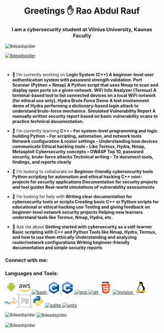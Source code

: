 <h1 align="center">Greetings ✋️ Rao Abdul Rauf</h1>
<h3 align="center">I am a cybersecurity student at Vilnius University, Kaunas Faculty</h3>

<p align="left"> <img src="https://komarev.com/ghpvc/?username=8deadspider&label=Profile%20views&color=0e75b6&style=flat" alt="8deadspider" /> </p>

<p align="left"> <a href="https://github.com/ryo-ma/github-profile-trophy"><img src="https://github-profile-trophy.vercel.app/?username=8deadspider" alt="8deadspider" /></a> </p>

<p align="left"> <a href="https://twitter.com/" target="blank"><img src="https://img.shields.io/twitter/follow/?logo=twitter&style=for-the-badge" alt="" /></a> </p>

- 🔭 I’m currently working on **Login System (C++) A beginner-level user authentication system with password strength validation. Port Scanner (Python + Nmap) A Python script that uses Nmap to scan and display open ports on a given network. WiFi Info Analyzer (Termux) A terminal-based tool to list connected devices on a local WiFi network (for ethical use only). Hydra Brute Force Demo A test environment demo of Hydra performing a dictionary-based login attack to understand brute-force mechanics. Simulated Vulnerability Report A manually written security report based on basic vulnerability scans to practice technical documentation.**

- 🌱 I’m currently learning **C++ – For system-level programming and logic building Python – For scripting, automation, and network tools Network configuration & router settings – Understanding how devices communicate Ethical hacking tools – Like Termux, Hydra, Nmap, Metasploit Cybersecurity concepts – OWASP Top 10, password security, brute-force attacks Technical writing – To document tools, findings, and reports clearly**

- 👯 I’m looking to collaborate on **Beginner-friendly cybersecurity tools Python scripting for automation and ethical hacking C++ mini-projects for security applications Documentation for security projects and tool guides Real-world simulations of vulnerability assessments**

- 🤝 I’m looking for help with **Writing clear documentation for cybersecurity tools or scripts Creating basic C++ or Python scripts for educational or ethical hacking use Testing and giving feedback on beginner-level network security projects Helping new learners understand tools like Termux, Nmap, Hydra, etc.**

- 💬 Ask me about **Getting started with cybersecurity as a self-learner Basic scripting with C++ and Python Tools like Nmap, Hydra, Termux, and how to use them ethically Understanding and analyzing router/network configurations Writing beginner-friendly documentation and simple security reports**

<h3 align="left">Connect with me:</h3>
<p align="left">
</p>

<h3 align="left">Languages and Tools:</h3>
<p align="left"> <a href="https://developer.android.com" target="_blank" rel="noreferrer"> <img src="https://raw.githubusercontent.com/devicons/devicon/master/icons/android/android-original-wordmark.svg" alt="android" width="40" height="40"/> </a> <a href="https://aws.amazon.com" target="_blank" rel="noreferrer"> <img src="https://raw.githubusercontent.com/devicons/devicon/master/icons/amazonwebservices/amazonwebservices-original-wordmark.svg" alt="aws" width="40" height="40"/> </a> <a href="https://www.gnu.org/software/bash/" target="_blank" rel="noreferrer"> <img src="https://www.vectorlogo.zone/logos/gnu_bash/gnu_bash-icon.svg" alt="bash" width="40" height="40"/> </a> <a href="https://www.cprogramming.com/" target="_blank" rel="noreferrer"> <img src="https://raw.githubusercontent.com/devicons/devicon/master/icons/c/c-original.svg" alt="c" width="40" height="40"/> </a> <a href="https://www.w3schools.com/cpp/" target="_blank" rel="noreferrer"> <img src="https://raw.githubusercontent.com/devicons/devicon/master/icons/cplusplus/cplusplus-original.svg" alt="cplusplus" width="40" height="40"/> </a> <a href="https://cloud.google.com" target="_blank" rel="noreferrer"> <img src="https://www.vectorlogo.zone/logos/google_cloud/google_cloud-icon.svg" alt="gcp" width="40" height="40"/> </a> <a href="https://git-scm.com/" target="_blank" rel="noreferrer"> <img src="https://www.vectorlogo.zone/logos/git-scm/git-scm-icon.svg" alt="git" width="40" height="40"/> </a> <a href="https://www.w3.org/html/" target="_blank" rel="noreferrer"> <img src="https://raw.githubusercontent.com/devicons/devicon/master/icons/html5/html5-original-wordmark.svg" alt="html5" width="40" height="40"/> </a> <a href="https://www.invisionapp.com/" target="_blank" rel="noreferrer"> <img src="https://www.vectorlogo.zone/logos/invisionapp/invisionapp-icon.svg" alt="invision" width="40" height="40"/> </a> <a href="https://www.linux.org/" target="_blank" rel="noreferrer"> <img src="https://raw.githubusercontent.com/devicons/devicon/master/icons/linux/linux-original.svg" alt="linux" width="40" height="40"/> </a> <a href="https://www.mysql.com/" target="_blank" rel="noreferrer"> <img src="https://raw.githubusercontent.com/devicons/devicon/master/icons/mysql/mysql-original-wordmark.svg" alt="mysql" width="40" height="40"/> </a> <a href="https://www.photoshop.com/en" target="_blank" rel="noreferrer"> <img src="https://raw.githubusercontent.com/devicons/devicon/master/icons/photoshop/photoshop-line.svg" alt="photoshop" width="40" height="40"/> </a> <a href="https://www.python.org" target="_blank" rel="noreferrer"> <img src="https://raw.githubusercontent.com/devicons/devicon/master/icons/python/python-original.svg" alt="python" width="40" height="40"/> </a> <a href="https://www.sqlite.org/" target="_blank" rel="noreferrer"> <img src="https://www.vectorlogo.zone/logos/sqlite/sqlite-icon.svg" alt="sqlite" width="40" height="40"/> </a> <a href="https://unity.com/" target="_blank" rel="noreferrer"> <img src="https://www.vectorlogo.zone/logos/unity3d/unity3d-icon.svg" alt="unity" width="40" height="40"/> </a> </p>

<p><img align="left" src="https://github-readme-stats.vercel.app/api/top-langs?username=8deadspider&show_icons=true&locale=en&layout=compact" alt="8deadspider" /></p>

<p>&nbsp;<img align="center" src="https://github-readme-stats.vercel.app/api?username=8deadspider&show_icons=true&locale=en" alt="8deadspider" /></p>

<p><img align="center" src="https://github-readme-streak-stats.herokuapp.com/?user=8deadspider&" alt="8deadspider" /></p>


<!--
**8deadspider/8deadspider** is a ✨ _special_ ✨ repository because its `README.md` (this file) appears on your GitHub profile.

Here are some ideas to get you started:

- 🔭 I’m currently working on ...
- 🌱 I’m currently learning ...
- 👯 I’m looking to collaborate on ...
- 🤔 I’m looking for help with ...
- 💬 Ask me about ...
- 📫 How to reach me: ...
- 😄 Pronouns: ...
- ⚡ Fun fact: ...
-->
